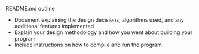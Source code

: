 README.md outline
- Document explaining the design decisions, algorithms used, and any additional features implemented
- Explain your design methodology and how you went about building your program
- Include instructions on how to compile and run the program